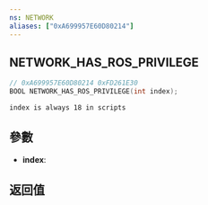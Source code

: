 ```yaml
---
ns: NETWORK
aliases: ["0xA699957E60D80214"]
---
```

## NETWORK_HAS_ROS_PRIVILEGE

```c
// 0xA699957E60D80214 0xFD261E30
BOOL NETWORK_HAS_ROS_PRIVILEGE(int index);
```

```
index is always 18 in scripts
```

## 參數
* **index**: 

## 返回值
